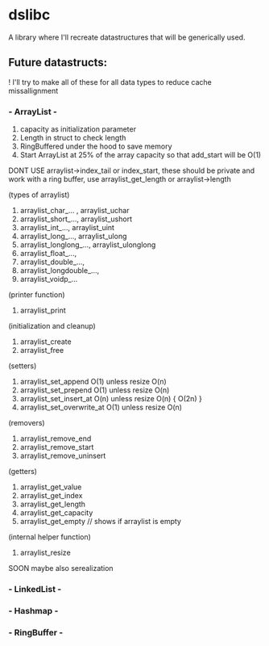 # dslibc
A library where I'll recreate datastructures that will be generically used.

## Future datastructs:

! I'll try to make all of these for all data types to reduce cache missallignment

### - ArrayList -
1. capacity as initialization parameter
2. Length in struct to check length
3. RingBuffered under the hood to save memory
4. Start ArrayList at 25% of the array capacity so that add_start will be O(1)

DONT USE arraylist->index_tail or index_start, these should be private and work with a ring buffer,
use arraylist_get_length or arraylist->length

(types of arraylist)
1. arraylist_char_... , arraylist_uchar
2. arraylist_short_..., arraylist_ushort
3. arraylist_int_..., arraylist_uint
4. arraylist_long_..., arraylist_ulong
5. arraylist_longlong_..., arraylist_ulonglong
6. arraylist_float_...,
7. arraylist_double_...,
8. arraylist_longdouble_...,
9. arraylist_voidp_...

(printer function)
1. arraylist_print

(initialization and cleanup)
1. arraylist_create
2. arraylist_free

(setters)
1. arraylist_set_append        O(1) unless resize O(n)
2. arraylist_set_prepend      O(1) unless resize O(n)
3. arraylist_set_insert_at     O(n) unless resize O(n)  { O(2n) }
4. arraylist_set_overwrite_at  O(1) unless resize O(n)

(removers)
1. arraylist_remove_end
2. arraylist_remove_start
3. arraylist_remove_uninsert

(getters)
1. arraylist_get_value
2. arraylist_get_index
3. arraylist_get_length
4. arraylist_get_capacity
5. arraylist_get_empty   // shows if arraylist is empty

(internal helper function)
1. arraylist_resize

SOON maybe also serealization


### - LinkedList -

### - Hashmap -

### - RingBuffer -